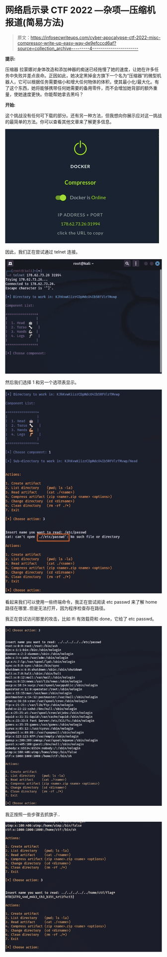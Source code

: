 # 网络启示录 CTF 2022 —杂项—压缩机报道(简易方法)

> 原文：<https://infosecwriteups.com/cyber-apocalypse-ctf-2022-misc-compressor-write-up-easy-way-de9efcccd6af?source=collection_archive---------4----------------------->

**提示:**

压缩器
拉蒙娜对身体改造和添加神器的痴迷已经拖慢了她的速度，让她在许多任务中失败并差点丧命。正因如此，她决定黑掉金方旗下一个名为“压缩器”的微型机器人，它可以根据任务需要缩小和增大任何物体的体积，使其最小化/最大化。有了这个东西，她将能够携带任何她需要的备用零件，而不会增加她背部的额外重量，使她速度更快。你能帮她拿去黑吗？

**开始:**

这个挑战没有任何可下载的部分。还有另一种方法，但我想向你展示应对这一挑战的最简单的方法。你可以查看其他文章来了解更多信息。

![](img/a22c0b9ada48dbdfb5332edf4378e81a.png)

因此，我们正在尝试通过 telnet 连接。

![](img/9c53949604dc9ec3fd1bf15359960d0d.png)

然后我们选择 1 和另一个选项表显示。

![](img/81785a0f03e056cf9731be142c9fdb74.png)

看起来我们可以使用一些终端命令，我正在尝试阅读 etc passwd 来了解 home 路径在哪里..但是无法打开，因为程序检查存在路径。

我正在尝试访问那里的攻击，比如 lfi 有效载荷和 done，它给了 etc passwd。

![](img/b732e8cbd6df132a73a253ec79e18d10.png)

我正按照一些步骤去抓旗子..

![](img/d35e1e2f18867e68e94cbc1d3e461154.png)